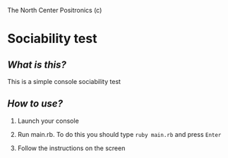 The North Center Positronics (c)

Sociability test
================



***What is this?***
------------------
This is a simple console sociability test


***How to use?***
-----------------

1) Launch your console

2) Run main.rb. To do this you should type `ruby main.rb` and press `Enter`

3) Follow the instructions on the screen



